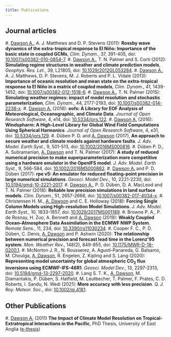 ```yaml
---
title: Publications
---
```


<!-- Write the lists in reverse order (new stuff goes at the bottom) -->

## Journal articles

#. <u>Dawson A.</u>, A. J. Matthews and D. P. Stevens (2011): **Rossby wave dynamics of the extra-tropical response to El Niño: Importance of the basic state in coupled GCMs**, *Clim. Dynam.*, 37, 391-405, doi: [10.1007/s00382-010-0854-7](https://doi.org/10.1007/s00382-010-0854-7).
#. <u>Dawson A.</u>, T. N. Palmer and S. Corti (2012): **Simulating regime structures in weather and climate prediction models**, *Geophys. Res. Let.*, 39, L21805, doi: [10.1029/2012GL053284](https://doi.org/10.1029/2012GL053284).
#. <u>Dawson A.</u>, A. J. Matthews, D. P. Stevens, M. J. Roberts and P. L. Vidale (2013): **Importance of oceanic resolution and mean state on the extra-tropical response to El Niño in a matrix of coupled models**, *Clim. Dynam.*, 41, 1439-1452, doi: [10.1007/s00382-012-1518-6](https://doi.org/10.1007/s00382-012-1518-6).
#. <u>Dawson A.</u>, T. N. Palmer (2015): **Simulating weather regimes: impact of model resolution and stochastic parameterization**, *Clim. Dynam.*, 44, 2177-2193, doi: [10.1007/s00382-014-2238-x](https://doi.org/10.1007/s00382-014-2238-x).
#. <u>Dawson A.</u> (2016): **eofs: A Library for EOF Analysis of Meteorological, Oceanographic, and Climate Data**. *Journal of Open Research Software*, 4, e14, doi: [10.5334/jors.122](https://doi.org/10.5334/jors.122).
#. <u>Dawson A.</u> (2016): **Windspharm: A High-Level Library for Global Wind Field Computations Using Spherical Harmonics**. *Journal of Open Research Software*, 4, e31, doi: [10.5334/jors.129](https://doi.org/10.5334/jors.129).
#. Düben P. D. and <u>A. Dawson</u> (2017), **An approach to secure weather and climate models against hardware faults**. *J. Adv. Model. Earth Syst.*, 9, 501-513, doi: [10.1002/2016MS000816](https://doi.org/10.1002/2016MS000816).
#. Düben P. D., A. Subramanian, <u>A. Dawson</u> and T. N. Palmer (2017): **A study of reduced numerical precision to make superparameterization more competitive using a hardware emulator in the OpenIFS model**. *J. Adv. Model. Earth Syst.*, 9, 566-584, doi: [10.1002/2016MS000862](https://doi.org/10.1002/2016MS000862).
#. <u>Dawson A.</u> and P. D. Düben (2017): **rpe v5: An emulator for reduced floating-point precision in large numerical simulations**. *Geosci. Model Dev.*, 10, 2221-2230, doi: [10.5194/gmd-10-2221-2017](https://doi.org/10.5194/gmd-10-2221-2017).
#. <u>Dawson A.</u>, P. D. Düben, D. A. MacLeod and T. N. Palmer (2018): **Reliable low precision simulations in land surface models**. *Clim. Dynam.*, 51, 2657-2666, doi: [10.1007/s00382-017-4034-x](https://doi.org/10.1007/s00382-017-4034-x).
#. Christensen H. M., <u>A. Dawson</u> and C. E. Holloway (2018): **Forcing Single Column Models using High-resolution Model Simulations**. *J. Adv. Model. Earth Syst.*, 10, 1833-1857, doi: [10.1029/2017MS001189](https://doi.org/10.1029/2017MS001189).
#. Browne P. A., P. de Rosnay, H. Zuo, A. Bennett and <u>A. Dawson</u> (2019): **Weakly Coupled Ocean–Atmosphere Data Assimilation in the ECMWF NWP System**. *Remote Sens.*, 11, 234, doi: [10.3390/rs11030234](https://doi.org/10.3390/rs11030234).
#. Cooper F. C., P. D. Düben, C. Denis, <u>A. Dawson</u> and P. Ashwin (2020): **The relationship between numerical precision and forecast lead time in the Lorenz'95 system**. *Mon. Weather Rev.*, 148(2), 849-855, doi: [10.1175/MWR-D-18-0200.1](https://doi.org/10.1175/MWR-D-18-0200.1).
#. McNorton J. R., N. Bousserez, A. Agustí-Panareda, G. Balsamo, M. Choulga, <u>A. Dawson</u>, R. Engelen, Z. Kipling and S. Lang (2020): **Representing model uncertainty for global atmospheric CO<sub>2</sub> flux inversions using ECMWF-IFS-46R1**. *Geosci. Model Dev.*, 13, 2297-2313, doi: [10.5194/gmd-13-2297-2020](https://doi.org/10.5194/gmd-13-2297-2020).
#. Lang S. T. K., <u>A. Dawson</u>, M. Diamantakis, P. Düben, S. Hatfield, M. Leutbecher, T. Palmer, F. Prates, C. D. Roberts, I. Sandu, N. Wedi (2021): **More accuracy with less precision**. *Q. J. Roy. Meteor. Soc.*, doi: [10.1002/qj.4181](https://doi.org/10.1002/qj.4181).

## Other Publications

#. <u>Dawson A.</u> (2011) **The Impact of Climate Model Resolution on Tropical-Extratropical Interactions in the Pacific**, PhD Thesis, University of East Anglia ([e-thesis](https://ueaeprints.uea.ac.uk/id/eprint/33037))
